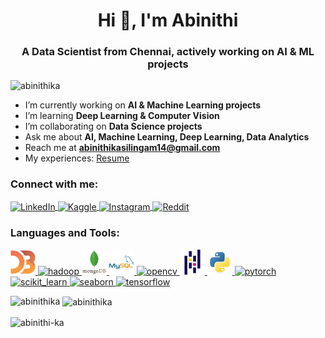 <h1 align="center">Hi 👋, I'm Abinithi</h1>
<h3 align="center">A Data Scientist from Chennai, actively working on AI & ML projects</h3>

<p align="left"> <img src="https://komarev.com/ghpvc/?username=abinithika&label=Profile%20views&color=0e75b6&style=flat" alt="abinithika" /> </p>

-  I’m currently working on **AI & Machine Learning projects**  
-  I’m learning **Deep Learning & Computer Vision**  
-  I’m collaborating on **Data Science projects**  
-  Ask me about **AI, Machine Learning, Deep Learning, Data Analytics**  
-  Reach me at **abinithikasilingam14@gmail.com**  
-  My experiences: [Resume](https://drive.google.com/file/d/1cHAq8fUw0FugohNco-BYvraQOt2j-Bps/view?usp=sharing)

<h3 align="left">Connect with me:</h3>
<p align="left">
  <a href="https://www.linkedin.com/in/abinithi-dataanalyst/" target="_blank">
    <img align="center" src="https://upload.wikimedia.org/wikipedia/commons/c/ca/LinkedIn_logo_initials.png" alt="LinkedIn" height="30" width="30"/>
  </a>
  <a href="https://kaggle.com/abinithi" target="_blank">
    <img align="center" src="https://upload.wikimedia.org/wikipedia/commons/4/44/Kaggle_logo.png" alt="Kaggle" height="30" width="30"/>
  </a>
  <a href="https://www.instagram.com/_abinithi._?igsh=NDYwYWtkaXB4cWJt&utm_source=qr" target="_blank">
    <img align="center" src="https://upload.wikimedia.org/wikipedia/commons/a/a5/Instagram_icon.png" alt="Instagram" height="30" width="30"/>
  </a>
  <a href="https://www.reddit.com/user/LeadingDismal7415/" target="_blank">
    <img align="center" src="https://upload.wikimedia.org/wikipedia/en/thumb/8/82/Reddit_logo_and_wordmark.svg/1200px-Reddit_logo_and_wordmark.svg.png" alt="Reddit" height="30" width="30"/>
  </a>
</p>





<h3 align="left">Languages and Tools:</h3> <p align="left"> <a href="https://d3js.org/" target="_blank" rel="noreferrer"> <img src="https://raw.githubusercontent.com/devicons/devicon/master/icons/d3js/d3js-original.svg" alt="d3js" width="40" height="40"/> </a> <a href="https://hadoop.apache.org/" target="_blank" rel="noreferrer"> <img src="https://www.vectorlogo.zone/logos/apache_hadoop/apache_hadoop-icon.svg" alt="hadoop" width="40" height="40"/> </a> <a href="https://www.mongodb.com/" target="_blank" rel="noreferrer"> <img src="https://raw.githubusercontent.com/devicons/devicon/master/icons/mongodb/mongodb-original-wordmark.svg" alt="mongodb" width="40" height="40"/> </a> <a href="https://www.mysql.com/" target="_blank" rel="noreferrer"> <img src="https://raw.githubusercontent.com/devicons/devicon/master/icons/mysql/mysql-original-wordmark.svg" alt="mysql" width="40" height="40"/> </a> <a href="https://opencv.org/" target="_blank" rel="noreferrer"> <img src="https://www.vectorlogo.zone/logos/opencv/opencv-icon.svg" alt="opencv" width="40" height="40"/> </a> <a href="https://pandas.pydata.org/" target="_blank" rel="noreferrer"> <img src="https://raw.githubusercontent.com/devicons/devicon/2ae2a900d2f041da66e950e4d48052658d850630/icons/pandas/pandas-original.svg" alt="pandas" width="40" height="40"/> </a> <a href="https://www.python.org" target="_blank" rel="noreferrer"> <img src="https://raw.githubusercontent.com/devicons/devicon/master/icons/python/python-original.svg" alt="python" width="40" height="40"/> </a> <a href="https://pytorch.org/" target="_blank" rel="noreferrer"> <img src="https://www.vectorlogo.zone/logos/pytorch/pytorch-icon.svg" alt="pytorch" width="40" height="40"/> </a> <a href="https://scikit-learn.org/" target="_blank" rel="noreferrer"> <img src="https://upload.wikimedia.org/wikipedia/commons/0/05/Scikit_learn_logo_small.svg" alt="scikit_learn" width="40" height="40"/> </a> <a href="https://seaborn.pydata.org/" target="_blank" rel="noreferrer"> <img src="https://seaborn.pydata.org/_images/logo-mark-lightbg.svg" alt="seaborn" width="40" height="40"/> </a> <a href="https://www.tensorflow.org" target="_blank" rel="noreferrer"> <img src="https://www.vectorlogo.zone/logos/tensorflow/tensorflow-icon.svg" alt="tensorflow" width="40" height="40"/> </a> </p>


<p><img align="left" src="https://github-readme-stats.vercel.app/api/top-langs?username=abinithika&show_icons=true&locale=en&layout=compact" alt="abinithika" /></p>

<p>&nbsp;<img align="center" src="https://github-readme-stats.vercel.app/api?username=abinithika&show_icons=true&locale=en" alt="abinithika" /></p>
<p><img align="center" src="https://github-readme-streak-stats.herokuapp.com/?user=abinithi-ka" alt="abinithi-ka" /></p>
